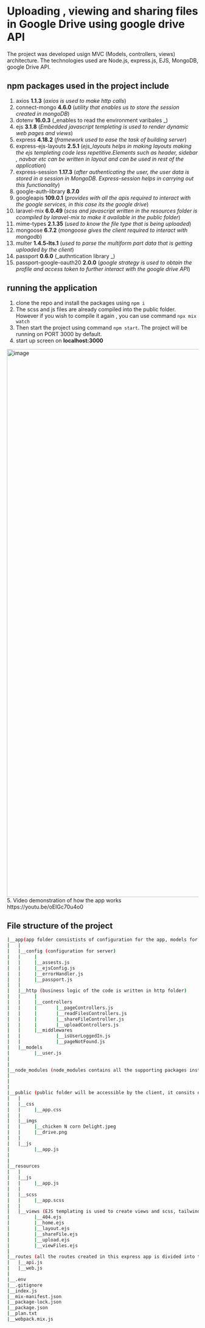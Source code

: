 # Uploading , viewing and sharing files in Google Drive using google drive API

The project was developed usign MVC (Models, controllers, views) architecture. The technologies used are Node.js, express.js, EJS, MongoDB, google Drive API. 

## npm packages used in the project include
1. axios __1.1.3__ (_axios is used to make http calls_)
2. connect-mongo __4.6.0__ (_utility that enables us to store the session created in mongoDB_)
3. dotenv __16.0.3__ (_enables to read the environment varibales _)
4. ejs __3.1.8__ (_Embedded javascript templeting is used to render dynamic web pages and views_)
5. express __4.18.2__ (_framework used to ease the task of building server_)
6. express-ejs-layouts __2.5.1__ (_ejs_layouts helps in making layouts making the ejs templeting code less repetitive.Elements such as header, sidebar , navbar etc can be written in layout and can be used in rest of the application_)
7. express-session __1.17.3__ (_after authenticating the user, the user data is stored in a session in MongoDB. Express-session helps in carrying out this functionality_)
8. google-auth-library __8.7.0__ 
9. googleapis __109.0.1__ (_provides with all the apis required to interact with the google services, in this case its the google drive_)
10. laravel-mix __6.0.49__ (_scss and javascript written in the resources folder is ccompiled by laravel-mix to make it available in the public folder_)
11. mime-types __2.1.35__ (_used to know the file type that is being uploaded_)
12. mongoose __6.7.2__ (_mongoose gives the client required to interact with mongodb_)
13. multer __1.4.5-lts.1__ (_used to parse the multiform part data that is getting uploaded by the client_)
14. passport __0.6.0__ (_authntication library _)
15. passport-google-oauth20 __2.0.0__ (_google strategy is used to obtain the profile and access token to further interact with the google drive API_)

## running the application
1. clone the repo and install the packages using `npm i`
2. The scss and js files are already compiled into the public folder. However if you wish to compile it again , you can use command `npx mix watch`
3. Then start the project using command `npm start`. The project will be running on PORT 3000 by default. 
4. start up screen on __localhost:3000__
<img width="1440" alt="image" src="https://user-images.githubusercontent.com/32819459/202649489-d903b9e7-985f-4c68-94c3-2a64a71cf7c1.png">
5. Video demonstration of how the app works
https://youtu.be/oEIGc70u4o0


## File structure of the project

```bash
|__app(app folder consistists of configuration for the app, models for mongoDB database, controllers)
|   |
|   |__config (configuration for server)
|   |     |
|   |     |__assests.js
|   |     |__ejsConfig.js
|   |     |__errorHandler.js
|   |     |__passport.js
|   |
|   |__http (business logic of the code is written in http folder)
|   |     |
|   |     |__controllers
|   |     |       |__pageControllers.js
|   |     |       |__readFilesControllers.js
|   |     |       |__shareFileController.js
|   |     |       |__uploadControllers.js
|   |     |__middlewares
|   |             |__isUserLoggedIn.js
|   |             |__pageNotFound.js
|   |__models
|         |__user.js
|
|
|__node_modules (node_modules contains all the supporting packages installed from npm repository)
|
|
|
|__public (public folder will be accessible by the client, it consits of all the css, images , js)
|   |
|   |__css
|   |     |__app.css
|   |     
|   |__imgs     
|   |     |__chicken N corn Delight.jpeg
|   |     |__drive.png
|   |
|   |__js
|         |__app.js
|
|
|__resources
|   |
|   |__js
|   |     |__app.js
|   |
|   |__scss
|   |     |__app.scss
|   |
|   |__views (EJS templating is used to create views and scss, tailwind css is used to syle)
|         |__404.ejs
|         |__home.ejs
|         |__layout.ejs
|         |__shareFile.ejs
|         |__upload.ejs
|         |__viewFiles.ejs
|
|__routes (all the routes created in this express app is divided into two parts . one that renders EJS file(web.js) and other gives data response(api.js))
|   |__api.js
|   |__web.js
|
|__.env
|__.gitignore
|__index.js
|__mix-manifest.json
|__package-lock.json
|__package.json
|__plan.txt
|__webpack.mix.js
```









